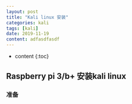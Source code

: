 ```yaml
---
layout: post
title: "Kali linux 安装"
categories: kali
tags: [kali]
date: 2019-11-19
content: adfasdfasdf
---
```

* content
{:toc}

## Raspberry pi 3/b+ 安装kali linux

### 准备



